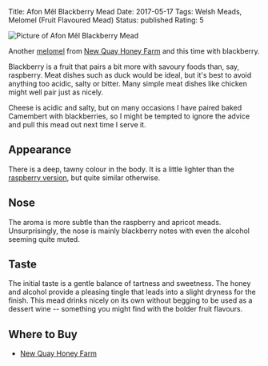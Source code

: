 Title: Afon Mêl Blackberry Mead
Date: 2017-05-17
Tags: Welsh Meads, Melomel (Fruit Flavoured Mead)
Status: published
Rating: 5

![Picture of Afon Mêl Blackberry Mead](http://www.thehoneyfarm.co.uk/cms/catalog/21_0.jpg)

Another [melomel](/melomel-fruit-flavoured-mead/)
from [New Quay Honey Farm](/new-quay-honey-farm/) and this time with
blackberry.

Blackberry is a fruit that pairs a bit more with savoury foods than,
say, raspberry. Meat dishes such as duck would be ideal, but it's best
to avoid anything too acidic, salty or bitter. Many simple meat dishes
like chicken might well pair just as nicely.

<!-- PELICAN_END_SUMMARY -->

Cheese is acidic and salty, but on many occasions I have paired baked
Camembert with blackberries, so I might be tempted to ignore the
advice and pull this mead out next time I serve it.

## Appearance

There is a deep, tawny colour in the body. It is a little lighter than
the [raspberry version](/new-quay-honey-farm-afon-mel-raspberry-mead/),
but quite similar otherwise.

## Nose

The aroma is more subtle than the raspberry and apricot
meads. Unsurprisingly, the nose is mainly blackberry notes with even
the alcohol seeming quite muted.

## Taste

The initial taste is a gentle balance of tartness and sweetness. The
honey and alcohol provide a pleasing tingle that leads into a slight
dryness for the finish. This mead drinks nicely on its own without
begging to be used as a dessert wine -- something you might find with
the bolder fruit flavours.

## Where to Buy

* [New Quay Honey Farm](http://www.thehoneyfarm.co.uk/catalog_view.php?id=21)
